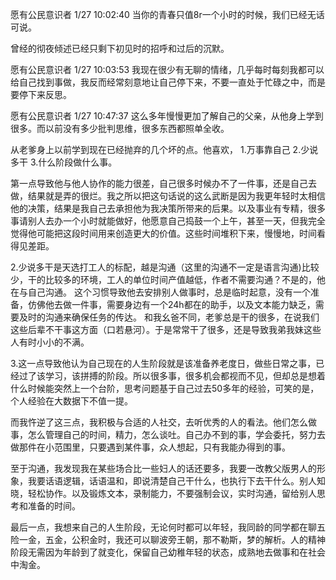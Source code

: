 愿有公民意识者 1/27 10:02:40
当你的青春只值8r一个小时的时候，我们已经无话可说。

曾经的彻夜倾述已经只剩下初见时的招呼和过后的沉默。

愿有公民意识者 1/27 10:03:53
我现在很少有无聊的情绪，几乎每时每刻我都可以给自己找到事做，我反而经常刻意地让自己停下来，不要一直处于忙碌之中，而是要停下来反思。

愿有公民意识者 1/27 10:47:37
这么多年慢慢更加了解自己的父亲，从他身上学到很多。而以前没有多少批判思维，很多东西都照单全收。

从老爹身上以前学到现在已经抛弃的几个坏的点。他喜欢，
1.万事靠自己
2.少说多干
3.什么阶段做什么事。

第一点导致他与他人协作的能力很差，自己很多时候办不了一件事，还是自己去做，结果就是弄的很烂。我之所以把这句话说的这么武断是因为我更年轻时太相信他的决策，结果是我自己去承担他为我决策所带来的后果。以及事业有专精，很多事请别人去办一个小时就能做好，他愿意自己捣鼓一个上午，甚至一天，但我完全觉得他可能把这段时间用来创造更大的价值。这些时间堆积下来，慢慢地，时间看得见差距。

2.少说多干是天选打工人的标配，越是沟通（这里的沟通不一定是语言沟通)比较少，干的比较多的环境，工人的单位时间产值越低，作者不需要沟通？不是的，他在与自己沟通。
这个习惯导致他去安排别人做事时，总是临时起意，没有一个准备，仿佛他去做一件事，需要身边有一个24h都在的助手，以及文本能力缺乏，需要及时的沟通来确保任务的传达。
和我幺爸不同，老爹总是干的很多，在说我们这些后辈不干事这方面（口若悬河）。于是常常干了很多，还是导致我弟我妹这些人有时小小的不满。

3.这一点导致他认为自己现在的人生阶段就是该准备养老度日，做些日常之事，已经过了该学习，该拼搏的阶段。所以很多事，很多机会都视而不见，但却总是想着什么时候能突然上一个台阶，思考问题基于自己过去50多年的经验，可笑的是，个人经验在大数据下不值一提。

而我忤逆了这三点，我积极与合适的人社交，去听优秀的人的看法。他们怎么做事，怎么管理自己的时间，精力，怎么谈吐。自己办不到的事，学会委托，努力去做那件在小范围里，只要遇到某件事，众人想起，只有我能办得到的事。

至于沟通，我发现我在某些场合比一些妇人的话还要多，我要一改教父版男人的形象，我要话语逻辑，话语温和，即说清楚自己干什么，也执行下去干什么。别人知晓，轻松协作。以及锻炼文本，录制能力，不要强制会议，实时沟通，留给别人思考和准备的时间。

最后一点，我想来自己的人生阶段，无论何时都可以年轻，我同龄的同学都在聊五险一金，五金，公积金时，我还可以聊波旁王朝，那不勒斯，梦的解析。人的精神阶段无需因为年龄到了就变化，保留自己幼稚年轻的状态，成熟地去做事和在社会中淘金。